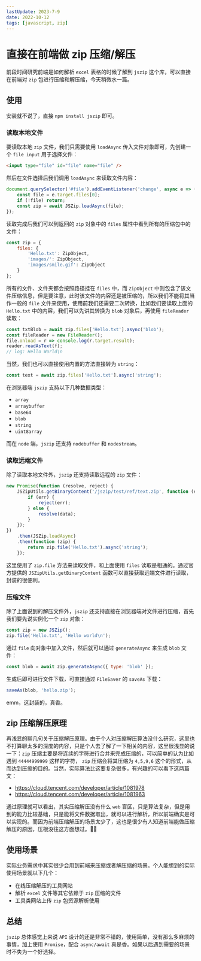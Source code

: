 ```yaml
---
lastUpdate: 2023-7-9
date: 2022-10-12
tags: [javascript, zip]
---
```


# 直接在前端做 zip 压缩/解压

前段时间研究前端是如何解析 `excel` 表格的时候了解到 `jszip` 这个库，可以直接在前端对 `zip` 包进行压缩和解压缩，今天稍微水一篇。

## 使用

安装就不说了，直接 `npm install jszip` 即可。

### 读取本地文件

要读取本地 `zip` 文件，我们只需要使用 `loadAsync` 传入文件对象即可，先创建一个 `file input` 用于选择文件：

```html
<input type="file" id="file" name="file" />
```

然后在文件选择后我们调用 `loadAsync` 来读取文件内容：

```js
document.querySelector('#file').addEventListener('change', async e => {
    const file = e.target.files[0];
    if (!file) return;
    const zip = await JSZip.loadAsync(file);
});
```

读取完成后我们可以到返回的 `zip` 对象中的 `files` 属性中看到所有的压缩包中的文件：

```js
const zip = {
    files: {
        'Hello.txt': ZipObject,
        'images/': ZipObject,
        'images/smile.gif': ZipObject
    }
};
```

所有的文件、文件夹都会按照路径挂在 `files` 中，而 `ZipObject` 中则包含了该文件压缩信息，但是要注意，此时该文件的内容还是被压缩的，所以我们不能将其当作一般的 `file` 文件来使用，使用前我们还需要二次转换，比如我们要读取上面的 `Hello.txt` 中的内容，我们可以先讲其转换为 `blob` 对象后，再使用 `fileReader` 读取：

```js
const txtBlob = await zip.files['Hello.txt'].async('blob');
const fileReader = new FileReader();
file.onload = r => console.log(r.target.result);
reader.readAsText(f);
// log: Hello World\n
```

当然，我们也可以直接使用内置的方法直接转为 `string`：

```js
const text = await zip.files['Hello.txt'].async('string');
```

在浏览器端 `jszip` 支持以下几种数据类型：

-   `array`
-   `arraybuffer`
-   `base64`
-   `blob`
-   `string`
-   `uint8array`

而在 `node` 端，`jszip` 还支持 `nodebuffer` 和 `nodestream`。

### 读取远端文件

除了读取本地文件外，`jszip` 还支持读取远程的 `zip` 文件：

```js
new Promise(function (resolve, reject) {
    JSZipUtils.getBinaryContent('/jszip/test/ref/text.zip', function (err, data) {
        if (err) {
            reject(err);
        } else {
            resolve(data);
        }
    });
})
    .then(JSZip.loadAsync)
    .then(function (zip) {
        return zip.file('Hello.txt').async('string');
    });
```

这里使用了 `zip.file` 方法来读取文件，和上面使用 `files` 读取是相通的。通过官方提供的 `JSZipUtils.getBinaryContent` 函数可以直接获取远端文件进行读取，封装的很便利。

### 压缩文件

除了上面说到的解压文件外，`jszip` 还支持直接在浏览器端对文件进行压缩，首先我们要先说实例化一个 `zip` 对象：

```js
const zip = new JSZip();
zip.file('Hello.txt', 'Hello world\n');
```

通过 `file` 向对象中加入文件，然后就可以通过 `generateAsync` 来生成 `blob` 文件：

```js
const blob = await zip.generateAsync({ type: 'blob' });
```

生成后即可进行文件下载，可直接通过 `FileSaver` 的 `saveAs` 下载：

```js
saveAs(blob, 'hello.zip');
```

emm，这封装的，真香。

## zip 压缩解压原理

再浅显的聊几句关于压缩解压原理。由于个人对压缩解压算法没什么研究，这里也不打算聊太多的深度的内容，只是个人去了解了一下相关的内容，这里很浅显的说一下：`zip` 压缩主要是将连续的字符进行合并来完成压缩的，可以简单的认为比如遇到 `44444999999` 这样的字符， `zip` 压缩会将其压缩为 `4,5,9,6` 这个的形式，从而达到压缩的目的。当然，实际算法比这要复杂很多，有兴趣的可以看下这两篇文：

-   https://cloud.tencent.com/developer/article/1081978
-   https://cloud.tencent.com/developer/article/1081963

通过原理就可以看出，其实压缩解压没有什么 `web` 盲区，只是算法复杂，但是用到的能力比较基础，只是能将文件数据取出，就可以进行解析，所以前端确实是可以实现的。而因为前端压缩解压的场景太少了，这也是很少有人知道前端能做压缩解压的原因，压根没往这方面想过。🤦‍♂️

## 使用场景

实际业务需求中其实很少会用到前端来压缩或者解压缩的场景。个人能想到的实际使用场景就以下几个：

-   在线压缩解压的工具网站
-   解析 `excel` 文件等其它依赖于 `zip` 压缩的文件
-   工具类网站上传 `zip` 包资源解析使用

## 总结

`jszip` 总体感觉上来说 `API` 设计的还是非常不错的，使用简单，没有那么多麻烦的事情，加上使用 `Promise`，配合 `async/await` 真是香。如果以后遇到需要的场景时不失为一个好选择。
